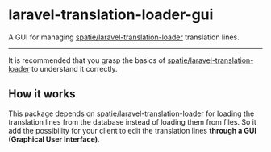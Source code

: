 # laravel-translation-loader-gui
A GUI for managing [spatie/laravel-translation-loader](https://github.com/spatie/laravel-translation-loader) translation lines.

-------------

It is recommended that you grasp the basics of [spatie/laravel-translation-loader](https://github.com/spatie/laravel-translation-loader) to understand it correctly.

## How it works
This package depends on [spatie/laravel-translation-loader](https://github.com/spatie/laravel-translation-loader) for loading the translation lines from the database instead of loading them from files. So it add the possibility for your client to edit the translation lines **through a GUI (Graphical User Interface)**.


